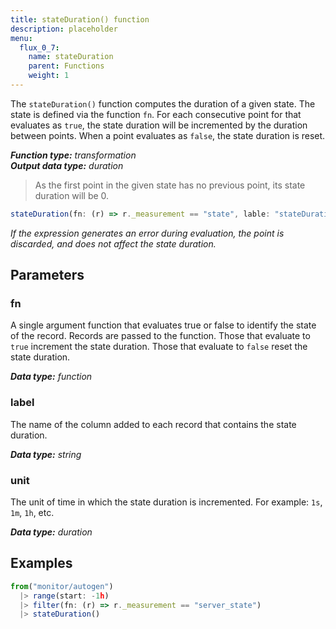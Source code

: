 ```yaml
---
title: stateDuration() function
description: placeholder
menu:
  flux_0_7:
    name: stateDuration
    parent: Functions
    weight: 1
---
```


The `stateDuration()` function computes the duration of a given state.
The state is defined via the function `fn`.
For each consecutive point for that evaluates as `true`, the state duration will be
incremented by the duration between points.
When a point evaluates as `false`, the state duration is reset.

_**Function type:** transformation_  
_**Output data type:** duration_

> As the first point in the given state has no previous point, its
> state duration will be 0.

```js
stateDuration(fn: (r) => r._measurement == "state", lable: "stateDuration", unit: 1s)
```

_If the expression generates an error during evaluation, the point is discarded,
and does not affect the state duration._

## Parameters

### fn
A single argument function that evaluates true or false to identify the state of the record.
Records are passed to the function.
Those that evaluate to `true` increment the state duration.
Those that evaluate to `false` reset the state duration.

_**Data type:** function_

### label
The name of the column added to each record that contains the state duration.

_**Data type:** string_

### unit
The unit of time in which the state duration is incremented.
For example: `1s`, `1m`, `1h`, etc.

_**Data type:** duration_

## Examples
```js
from("monitor/autogen")
  |> range(start: -1h)
  |> filter(fn: (r) => r._measurement == "server_state")
  |> stateDuration()
```
